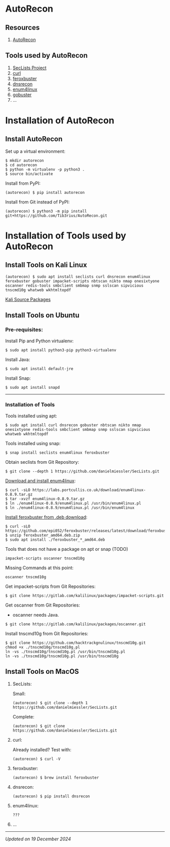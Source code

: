 # AutoRecon

## Resources

1. [AutoRecon](https://github.com/Tib3rius/AutoRecon)

## Tools used by AutoRecon

1. [SecLists Project](https://github.com/danielmiessler/SecLists)
1. [curl](https://curl.se/)
1. [feroxbuster](https://github.com/epi052/feroxbuster)
1. [dnsrecon](https://github.com/darkoperator/dnsrecon)
1. [enum4linux](https://github.com/CiscoCXSecurity/enum4linux)
1. [gobuster](https://github.com/OJ/gobuster)
1. ...

# Installation of AutoRecon

## Install AutoRecon

Set up a virtual environment:
```
$ mkdir autorecon
$ cd autorecon
$ python -m virtualenv -p python3 .
$ source bin/activate
```

Install from PyPI:
```
(autorecon) $ pip install autorecon
```

Install from Git instead of PyPI:
```
(autorecon) $ python3 -m pip install git+https://github.com/Tib3rius/AutoRecon.git
```

# Installation of Tools used by AutoRecon

## Install Tools on Kali Linux

```
(autorecon) $ sudo apt install seclists curl dnsrecon enum4linux feroxbuster gobuster impacket-scripts nbtscan nikto nmap onesixtyone oscanner redis-tools smbclient smbmap snmp sslscan sipvicious tnscmd10g whatweb wkhtmltopdf
```

[Kali Source Packages](https://gitlab.com/kalilinux/packages)

## Install Tools on Ubuntu

### Pre-requisites:

Install Pip and Python virtualenv:
```
$ sudo apt install python3-pip python3-virtualenv
```

Install Java:
```
$ sudo apt install default-jre
```

Install Snap:
```
$ sudo apt install snapd
```

***

### Installation of Tools

Tools installed using apt:
```
$ sudo apt install curl dnsrecon gobuster nbtscan nikto nmap onesixtyone redis-tools smbclient smbmap snmp sslscan sipvicious whatweb wkhtmltopdf
```

Tools installed using snap:
```
$ snap install seclists enum4linux feroxbuster
```

Obtain seclists from Git Repository:
```
$ git clone --depth 1 https://github.com/danielmiessler/SecLists.git
```

[Download and install enum4linux](https://labs.portcullis.co.uk/tools/enum4linux/):
```
$ curl -sLO https://labs.portcullis.co.uk/download/enum4linux-0.8.9.tar.gz
$ tar -xvzf enum4linux-0.8.9.tar.gz
$ ln ./enum4linux-0.8.9/enum4linux.pl /usr/bin/enum4linux.pl
$ ln ./enum4linux-0.8.9/enum4linux.pl /usr/bin/enum4linux
```

[Install feroxbuster from .deb download](https://epi052.github.io/feroxbuster-docs/docs/installation/):

```
$ curl -sLO https://github.com/epi052/feroxbuster/releases/latest/download/feroxbuster_amd64.deb.zip
$ unzip feroxbuster_amd64.deb.zip
$ sudo apt install ./feroxbuster_*_amd64.deb
```

Tools that does not have a package on apt or snap (TODO)
```
impacket-scripts oscanner tnscmd10g
```

Missing Commands at this point:
```
oscanner tnscmd10g
```

Get impacket-scripts from Git Repositories:
```
$ git clone https://gitlab.com/kalilinux/packages/impacket-scripts.git
```

Get oscanner from Git Repositories:
- oscanner needs Java.
```
$ git clone https://gitlab.com/kalilinux/packages/oscanner.git
```

Install tnscmd10g from Git Repositories:
```
$ git clone https://github.com/hacktrackgnulinux/tnscmd10g.git
chmod +x ./tnscmd10g/tnscmd10g.pl
ln -vs ./tnscmd10g/tnscmd10g.pl /usr/bin/tnscmd10g.pl
ln -vs ./tnscmd10g/tnscmd10g.pl /usr/bin/tnscmd10g
```

## Install Tools on MacOS

1. SecLists:

    Small:
    ```
    (autorecon) $ git clone --depth 1 https://github.com/danielmiessler/SecLists.git
    ```

    Complete:
    ```
    (autorecon) $ git clone https://github.com/danielmiessler/SecLists.git
    ```

1. curl:

    Already installed? Test with:
    ```
    (autorecon) $ curl -V
    ```

1. feroxbuster:
    ```
    (autorecon) $ brew install feroxbuster
    ```

1. dnsrecon:
    ```
    (autorecon) $ pip install dnsrecon
    ```

1. enum4linux:
    ```
    ???
    ```

1. ...

***
*Updated on 19 December 2024*
